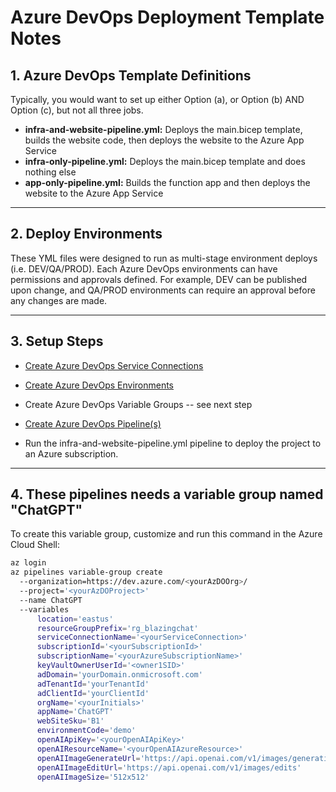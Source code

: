 # Azure DevOps Deployment Template Notes

## 1. Azure DevOps Template Definitions

Typically, you would want to set up either Option (a), or Option (b) AND Option (c), but not all three jobs.

- **infra-and-website-pipeline.yml:** Deploys the main.bicep template, builds the website code, then deploys the website to the Azure App Service
- **infra-only-pipeline.yml:** Deploys the main.bicep template and does nothing else
- **app-only-pipeline.yml:** Builds the function app and then deploys the website to the Azure App Service

---

## 2. Deploy Environments

These YML files were designed to run as multi-stage environment deploys (i.e. DEV/QA/PROD). Each Azure DevOps environments can have permissions and approvals defined. For example, DEV can be published upon change, and QA/PROD environments can require an approval before any changes are made.

---

## 3. Setup Steps

- [Create Azure DevOps Service Connections](https://docs.luppes.com/CreateServiceConnections/)

- [Create Azure DevOps Environments](https://docs.luppes.com/CreateDevOpsEnvironments/)

- Create Azure DevOps Variable Groups -- see next step

- [Create Azure DevOps Pipeline(s)](https://docs.luppes.com/CreateNewPipeline/)

- Run the infra-and-website-pipeline.yml pipeline to deploy the project to an Azure subscription.

---

## 4. These pipelines needs a variable group named "ChatGPT"

To create this variable group, customize and run this command in the Azure Cloud Shell:

``` bash
az login
az pipelines variable-group create 
  --organization=https://dev.azure.com/<yourAzDOOrg>/ 
  --project='<yourAzDOProject>'
  --name ChatGPT 
  --variables 
      location='eastus'
      resourceGroupPrefix='rg_blazingchat'
      serviceConnectionName='<yourServiceConnection>'
      subscriptionId='<yourSubscriptionId>'
      subscriptionName='<yourAzureSubscriptionName>'
      keyVaultOwnerUserId='<owner1SID>'
      adDomain='yourDomain.onmicrosoft.com'
      adTenantId='yourTenantId'
      adClientId='yourClientId'
      orgName='<yourInitials>'
      appName='ChatGPT'
      webSiteSku='B1'
      environmentCode='demo'
      openAIApiKey='<yourOpenAIApiKey>'
      openAIResourceName='<yourOpenAIAzureResource>'
      openAIImageGenerateUrl='https://api.openai.com/v1/images/generations'
      openAIImageEditUrl='https://api.openai.com/v1/images/edits'
      openAIImageSize='512x512'
```
